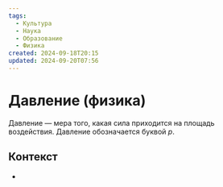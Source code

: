 ```yaml
---
tags:
  - Культура
  - Наука
  - Образование
  - Физика
created: 2024-09-18T20:15
updated: 2024-09-20T07:56
---
```

# Давление (физика)

Давление — мера того, какая сила приходится на площадь воздействия.
Давление обозначается буквой $p$.

## Контекст
- 

